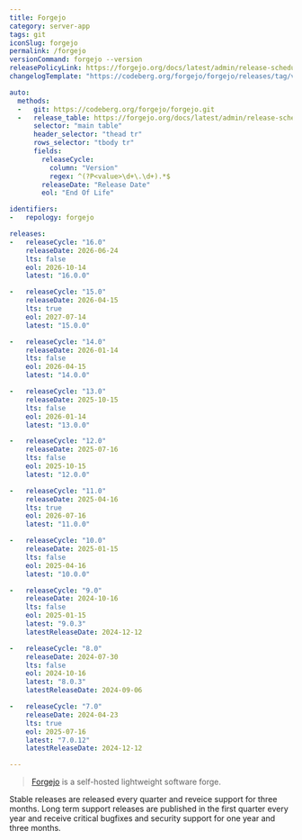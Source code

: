 ```yaml
---
title: Forgejo
category: server-app
tags: git
iconSlug: forgejo
permalink: /forgejo
versionCommand: forgejo --version
releasePolicyLink: https://forgejo.org/docs/latest/admin/release-schedule/
changelogTemplate: "https://codeberg.org/forgejo/forgejo/releases/tag/v__RELEASE_CYCLE__.__LATEST__"

auto:
  methods:
  -   git: https://codeberg.org/forgejo/forgejo.git
  -   release_table: https://forgejo.org/docs/latest/admin/release-schedule/
      selector: "main table"
      header_selector: "thead tr"
      rows_selector: "tbody tr"
      fields:
        releaseCycle:
          column: "Version"
          regex: ^(?P<value>\d+\.\d+).*$
        releaseDate: "Release Date"
        eol: "End Of Life"

identifiers:
-   repology: forgejo

releases:
-   releaseCycle: "16.0"
    releaseDate: 2026-06-24
    lts: false
    eol: 2026-10-14
    latest: "16.0.0"

-   releaseCycle: "15.0"
    releaseDate: 2026-04-15
    lts: true
    eol: 2027-07-14
    latest: "15.0.0"

-   releaseCycle: "14.0"
    releaseDate: 2026-01-14
    lts: false
    eol: 2026-04-15
    latest: "14.0.0"

-   releaseCycle: "13.0"
    releaseDate: 2025-10-15
    lts: false
    eol: 2026-01-14
    latest: "13.0.0"

-   releaseCycle: "12.0"
    releaseDate: 2025-07-16
    lts: false
    eol: 2025-10-15
    latest: "12.0.0"

-   releaseCycle: "11.0"
    releaseDate: 2025-04-16
    lts: true
    eol: 2026-07-16
    latest: "11.0.0"

-   releaseCycle: "10.0"
    releaseDate: 2025-01-15
    lts: false
    eol: 2025-04-16
    latest: "10.0.0"

-   releaseCycle: "9.0"
    releaseDate: 2024-10-16
    lts: false
    eol: 2025-01-15
    latest: "9.0.3"
    latestReleaseDate: 2024-12-12

-   releaseCycle: "8.0"
    releaseDate: 2024-07-30
    lts: false
    eol: 2024-10-16
    latest: "8.0.3"
    latestReleaseDate: 2024-09-06

-   releaseCycle: "7.0"
    releaseDate: 2024-04-23
    lts: true
    eol: 2025-07-16
    latest: "7.0.12"
    latestReleaseDate: 2024-12-12

---
```


> [Forgejo](https://forgejo.org/) is a self-hosted lightweight software forge.

Stable releases are released every quarter and reveice support for three months.
Long term support releases are published in the first quarter every year
and receive critical bugfixes and security support for one year and three months.
